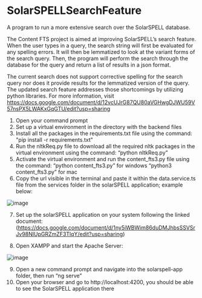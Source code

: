 # SolarSPELLSearchFeature
A program to run a more extensive search over the SolarSPELL database.

The Content FTS project is aimed at improving SolarSPELL’s search feature. When the user types in a query, the search string will first be evaluated for any spelling errors. It will then be lemmatized to look at the variant forms of the search query. Then, the program will perform the search through the database for the query and return a list of results in a json format.

The current search does not support corrective spelling for the search query nor does it provide results for the lemmatized version of the query. The updated search feature addresses those shortcomings by utilizing python libraries. For more information, visit https://docs.google.com/document/d/12vcUJrG87QU80aVGHwgDJWU59V57nsPX5LWAKxGqGTU/edit?usp=sharing

1. Open your command prompt
2. Set up a virtual environment in the directory with the backend files
3. Install all the packages in the requirements.txt file using the command:
  "pip install -r requirements.txt"
4. Run the nltkReq.py file to download all the required nltk packages in the virtual environment using the command:
  “python nltkReq.py”
5. Activate the virtual environment and run the content_fts3.py file using the command:
  “python content_fts3.py” for windows 
  “python3 content_fts3.py” for mac
6. Copy the url visible in the terminal and paste it within the data.service.ts file from the services folder in the solarSPELL application; example below:

![image](https://user-images.githubusercontent.com/91769429/218340905-ce2c9ec9-157d-49a8-95b7-b8932189b57b.png)

7. Set up the solarSPELL application on your system following the linked document: (https://docs.google.com/document/d/1ny5iWBWim86duDMJhbsSSVSrJv98NIUpGRZmZF3TlqY/edit?usp=sharing)
 
8. Open XAMPP and start the Apache Server:

![image](https://user-images.githubusercontent.com/91769429/218341078-c43a3039-5b2b-4ca6-b31a-5e9f8eaf0c24.png)

9. Open a new command prompt and navigate into the solarspell-app folder, then run “ng serve”
10. Open your browser and go to http://localhost:4200, you should be able to see the SolarSPELL application there
